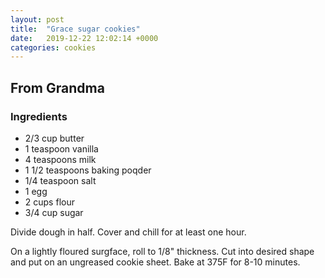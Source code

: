 ```yaml
---
layout: post
title:  "Grace sugar cookies"
date:   2019-12-22 12:02:14 +0000
categories: cookies
---
```


## From Grandma
### Ingredients
* 2/3 cup butter
* 1 teaspoon vanilla
* 4 teaspoons milk
* 1 1/2 teaspoons baking poqder
* 1/4 teaspoon salt
* 1 egg
* 2 cups flour
* 3/4 cup sugar


Divide dough in half. Cover and chill for at least one hour.


On a lightly floured surgface, roll to 1/8" thickness. Cut into desired shape and put on an ungreased cookie sheet. Bake at 375F for 8-10 minutes.
